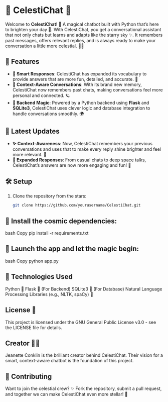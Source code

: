 # 🌙 **CelestiChat** 🌟

Welcome to **CelestiChat**! 🌌 A magical chatbot built with Python that’s here to brighten your day 🌠. With CelestiChat, you get a conversational assistant that not only chats but learns and adapts like the starry sky ✨. It remembers past messages, offers relevant replies, and is always ready to make your conversation a little more celestial. 🌙💫

## 🚀 Features

- **🌟 Smart Responses**: CelestiChat has expanded its vocabulary to provide answers that are more fun, detailed, and accurate. 🌈
- **🌙 Context-Aware Conversations**: With its brand new memory, CelestiChat now remembers past chats, making conversations feel more personal and connected. 🪐
- **💬 Backend Magic**: Powered by a Python backend using **Flask** and **SQLite3**, CelestiChat uses clever logic and database integration to handle conversations smoothly. 🌍

## 🌌 Latest Updates

- **✨ Context-Awareness**: Now, CelestiChat remembers your previous conversations and uses that to make every reply shine brighter and feel more relevant. 🌠
- **🌙 Expanded Responses**: From casual chats to deep space talks, CelestiChat’s answers are now more engaging and fun! 🌟

## 🛠️ Setup

1. Clone the repository from the stars:
   ```bash
   git clone https://github.com/yourusername/CelestiChat.git

##  🌌 Install the cosmic dependencies:
bash
Copy
pip install -r requirements.txt

##  🌌 Launch the app and let the magic begin:
bash
Copy
python app.py

##  🌌 Technologies Used
Python 🐍
Flask 🚀 (For Backend)
SQLite3 🌌 (For Database)
Natural Language Processing Libraries (e.g., NLTK, spaCy) 🌙

## License 📜
This project is licensed under the GNU General Public License v3.0 - see the LICENSE file for details.

## Creator 🦄✨
Jeanette Conklin is the brilliant creator behind CelestiChat. Their vision for a smart, context-aware chatbot is the foundation of this project.

##  🌌  Contributing
Want to join the celestial crew? ✨ Fork the repository, submit a pull request, and together we can make CelestiChat even more stellar! 🌟